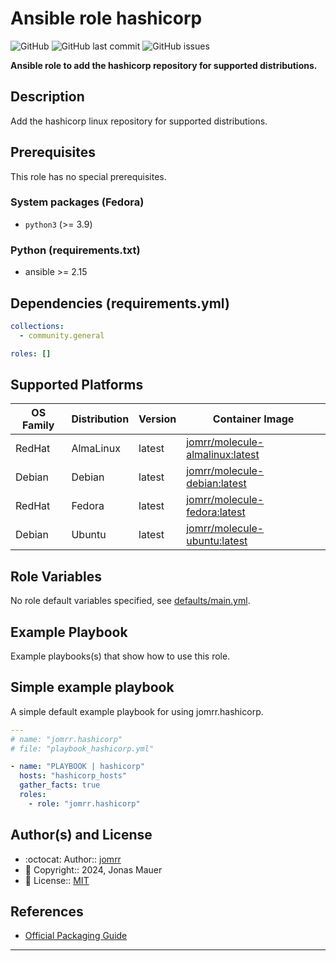 # Ansible role hashicorp

![GitHub](https://img.shields.io/github/license/jomrr/ansible-role-hashicorp) ![GitHub last commit](https://img.shields.io/github/last-commit/jomrr/ansible-role-hashicorp) ![GitHub issues](https://img.shields.io/github/issues-raw/jomrr/ansible-role-hashicorp)

**Ansible role to add the hashicorp repository for supported distributions.**

## Description

Add the hashicorp linux repository for supported distributions.

## Prerequisites

This role has no special prerequisites.

### System packages (Fedora)

- `python3` (>= 3.9)

### Python (requirements.txt)

- ansible >= 2.15

## Dependencies (requirements.yml)

```yaml
collections:
  - community.general

roles: []
```

## Supported Platforms

| OS Family | Distribution | Version | Container Image |
|-----------|--------------|---------|-----------------|
| RedHat | AlmaLinux | latest | [jomrr/molecule-almalinux:latest]( https://hub.docker.com/r/jomrr/molecule-almalinux ) |
| Debian | Debian | latest | [jomrr/molecule-debian:latest]( https://hub.docker.com/r/jomrr/molecule-debian ) |
| RedHat | Fedora | latest | [jomrr/molecule-fedora:latest]( https://hub.docker.com/r/jomrr/molecule-fedora ) |
| Debian | Ubuntu | latest | [jomrr/molecule-ubuntu:latest]( https://hub.docker.com/r/jomrr/molecule-ubuntu ) |

## Role Variables

No role default variables specified, see [defaults/main.yml](defaults/main.yml).

## Example Playbook

Example playbooks(s) that show how to use this role.

## Simple example playbook

A simple default example playbook for using jomrr.hashicorp.
```yaml
---
# name: "jomrr.hashicorp"
# file: "playbook_hashicorp.yml"

- name: "PLAYBOOK | hashicorp"
  hosts: "hashicorp_hosts"
  gather_facts: true
  roles:
    - role: "jomrr.hashicorp"
```

## Author(s) and License

- :octocat:                 Author::    [jomrr](https://github.com/jomrr)
- :triangular_flag_on_post: Copyright:: 2024, Jonas Mauer
- :page_with_curl:          License::   [MIT](LICENSE)

## References

- [Official Packaging Guide](https://www.hashicorp.com/official-packaging-guide)

---
